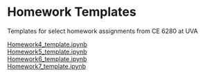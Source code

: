 # Homework Templates
Templates for select homework assignments from CE 6280 at UVA

[Homework4_template.ipynb](https://colab.research.google.com/github/StochHydroUVA/HomeworkTemplates/blob/main/Homework4_template.ipynb)  
[Homework5_template.ipynb](https://colab.research.google.com/github/StochHydroUVA/HomeworkTemplates/blob/main/Homework5_template.ipynb)  
[Homework6_template.ipynb](https://colab.research.google.com/github/StochHydroUVA/HomeworkTemplates/blob/main/Homework6_template.ipynb)  
[Homework7_template.ipynb](https://colab.research.google.com/github/StochHydroUVA/HomeworkTemplates/blob/main/Homework7_template.ipynb)  
